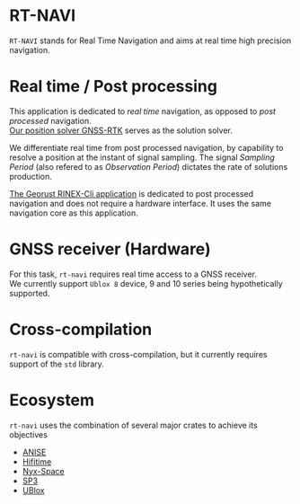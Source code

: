 RT-NAVI
=======

`RT-NAVI` stands for Real Time Navigation and aims at real time high precision navigation.

Real time / Post processing
===========================

This application is dedicated to _real time_ navigation, as opposed to _post processed_ navigation.  
[Our position solver GNSS-RTK](https://github.com/rtk-rs/gnss-rtk) serves as the solution solver.  

We differentiate real time from post processed navigation, by capability to resolve a position at the instant
of signal sampling. The signal _Sampling Period_ (also refered to as _Observation Period_) dictates the rate
of solutions production.

[The Georust RINEX-Cli application](https://github.com/georust/rinex) is dedicated to post processed navigation
and does not require a hardware interface. It uses the same navigation core as this application.

GNSS receiver (Hardware)
========================

For this task, `rt-navi` requires real time access to a GNSS receiver.  
We currently support `Ublox 8` device, 9 and 10 series being hypothetically supported.

Cross-compilation
=================

`rt-navi` is compatible with cross-compilation, but it currently requires support of the `std` library.

Ecosystem
=========

`rt-navi` uses the combination of several major crates to achieve its objectives

- [ANISE](https://github.com/nyx-space/anise)
- [Hifitime](https://github.com/nyx-space/hifitime)
- [Nyx-Space](https://github.com/nyx-space/nyx)
- [SP3](https://github.com/georust/rinex/sp3)
- [UBlox](https://github.com/ublox-rs/ublox)
